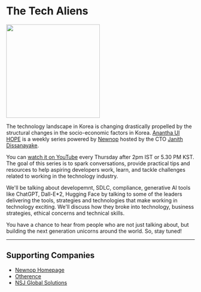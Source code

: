 # The Tech Aliens

<img src= "/images/advisorj.png" width="250">

The technology landscape in Korea is changing drastically propelled by the structural changes in the socio-economic factors in Korea. [Anantha UI HOPE](https://www.youtube.com/@Ananthauihope) is a weekly series powered by [Newnop](https://www.newnop.com) hosted by the CTO [Janith Dissanayake](https://www.linkedin.com/in/janith-dissanayake-kr/).

You can [watch it on YouTube](https://www.youtube.com/@Ananthauihope) every Thursday after 2pm IST or 5.30 PM KST. The goal of this series is to spark conversations, provide practical tips and resources to help aspiring developers work, learn, and tackle challenges related to working in the technology industry.

We'll be talking about developemnt, SDLC, compliance, generative AI tools like ChatGPT, Dall-E*2, Hugging Face by talking to some of the leaders delivering the tools, strategies and technologies that make working in technology exciting. We'll discuss how they broke into technology, business strategies, ethical concerns and technical skills.

You have a chance to hear from people who are not just talking about, but building the next generation unicorns around the world. So, stay tuned!

---
## Supporting Companies
- [Newnop Homepage](https://www.newnop.com)
- [Otherence](https://www.otherence.com)
- [NSJ Global Solutions](https://www.nsjgs.com)

